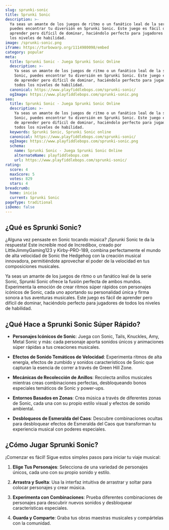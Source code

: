 ```yaml
---
slug: sprunki-sonic
title: Sprunki Sonic
description: >-
  Ya seas un amante de los juegos de ritmo o un fanático leal de la serie Sonic,
  puedes encontrar tu diversión en Sprunki Sonic. Este juego es fácil de
  aprender pero difícil de dominar, haciéndolo perfecto para jugadores de todos
  los niveles de habilidad.
image: /sprunki-sonic.png
iframe: https://turbowarp.org/1114980098/embed
category: popular
meta:
  title: Sprunki Sonic - Juega Sprunki Sonic Online
  description: >-
    Ya seas un amante de los juegos de ritmo o un fanático leal de la serie
    Sonic, puedes encontrar tu diversión en Sprunki Sonic. Este juego es fácil
    de aprender pero difícil de dominar, haciéndolo perfecto para jugadores de
    todos los niveles de habilidad.
  canonical: https://www.playfiddlebops.com/sprunki-sonic/
  ogImage: https://www.playfiddlebops.com/sprunki-sonic.png
seo:
  title: Sprunki Sonic - Juega Sprunki Sonic Online
  description: >-
    Ya seas un amante de los juegos de ritmo o un fanático leal de la serie
    Sonic, puedes encontrar tu diversión en Sprunki Sonic. Este juego es fácil
    de aprender pero difícil de dominar, haciéndolo perfecto para jugadores de
    todos los niveles de habilidad.
  keywords: Sprunki Sonic, Sprunki Sonic online
  canonical: https://www.playfiddlebops.com/sprunki-sonic/
  ogImage: https://www.playfiddlebops.com/sprunki-sonic.png
  schema:
    name: Sprunki Sonic - Juega Sprunki Sonic Online
    alternateName: playfiddlebops.com
    url: https://www.playfiddlebops.com/sprunki-sonic/
rating:
  score: 4
  maxScore: 5
  votes: 829
  stars: 4
breadcrumb:
  home: inicio
  current: Sprunki Sonic
pageType: traditional
isDemo: false
---
```


## ¿Qué es Sprunki Sonic?

¿Alguna vez pensaste en Sonic tocando música? ¡Sprunki Sonic te da la respuesta! Este increíble mod de Incredibox, creado por LittleJimmyGaming123 y Kirby-PRO-189, combina perfectamente el mundo de alta velocidad de Sonic the Hedgehog con la creación musical innovadora, permitiéndote aprovechar el poder de la velocidad en tus composiciones musicales.

Ya seas un amante de los juegos de ritmo o un fanático leal de la serie Sonic, Sprunki Sonic ofrece la fusión perfecta de ambos mundos. Experimenta la emoción de crear ritmos súper rápidos con personajes icónicos de Sonic, cada uno aportando su personalidad única y firma sonora a tus aventuras musicales. Este juego es fácil de aprender pero difícil de dominar, haciéndolo perfecto para jugadores de todos los niveles de habilidad.

## ¿Qué Hace a Sprunki Sonic Súper Rápido?

- **Personajes Icónicos de Sonic**: Juega con Sonic, Tails, Knuckles, Amy, Metal Sonic y más: cada personaje aporta sonidos únicos y animaciones súper rápidas a tus creaciones musicales.

- **Efectos de Sonido Temáticos de Velocidad**: Experimenta ritmos de alta energía, efectos de zumbido y sonidos característicos de Sonic que capturan la esencia de correr a través de Green Hill Zone.

- **Mecánicas de Recolección de Anillos**: Recolecta anillos musicales mientras creas combinaciones perfectas, desbloqueando bonos especiales temáticos de Sonic y power-ups.

- **Entornos Basados en Zonas**: Crea música a través de diferentes zonas de Sonic, cada una con su propio estilo visual y efectos de sonido ambiental.

- **Desbloqueos de Esmeralda del Caos**: Descubre combinaciones ocultas para desbloquear efectos de Esmeralda del Caos que transforman tu experiencia musical con poderes especiales.

## ¿Cómo Jugar Sprunki Sonic?

¡Comenzar es fácil! Sigue estos simples pasos para iniciar tu viaje musical:

1. **Elige Tus Personajes**: Selecciona de una variedad de personajes únicos, cada uno con su propio sonido y estilo.

1. **Arrastra y Suelta**: Usa la interfaz intuitiva de arrastrar y soltar para colocar personajes y crear música.

1. **Experimenta con Combinaciones**: Prueba diferentes combinaciones de personajes para descubrir nuevos sonidos y desbloquear características especiales.

1. **Guarda y Comparte**: Graba tus obras maestras musicales y compártelas con la comunidad.
